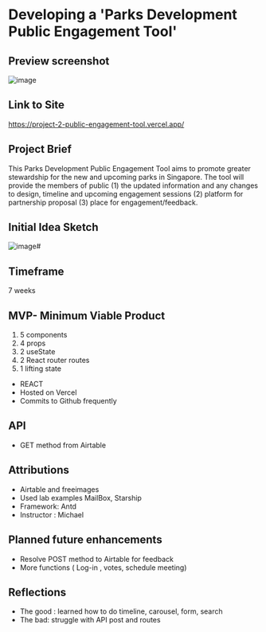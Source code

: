 # Developing a 'Parks Development Public Engagement Tool' 
## Preview screenshot
![image](https://github.com/user-attachments/assets/8e795d70-0b33-474c-bf6b-b132563872fa)


## Link to Site
https://project-2-public-engagement-tool.vercel.app/

## Project Brief
This Parks Development Public Engagement Tool aims to promote greater stewardship for the new and upcoming parks in Singapore. The tool will provide the members of public  (1) the updated information and any changes to design, timeline and upcoming engagement sessions (2) platform for partnership proposal (3) place for engagement/feedback. 

## Initial Idea Sketch
![image](https://github.com/user-attachments/assets/d583f174-71ba-4e1c-a201-86bc341157d0)# 

## Timeframe
7 weeks

## MVP- Minimum Viable Product
1. 5 components 
2. 4 props
3. 2 useState
4. 2 React router routes
5. 1 lifting state
- REACT
- Hosted on Vercel
- Commits to Github frequently
  
## API 
- GET method from Airtable

## Attributions
- Airtable and freeimages
- Used lab examples MailBox, Starship
- Framework: Antd
- Instructor : Michael

## Planned future enhancements
- Resolve POST method to Airtable for feedback
- More functions ( Log-in , votes, schedule meeting)

## Reflections
- The good : learned how to do timeline, carousel, form, search
- The bad: struggle with API post and routes

